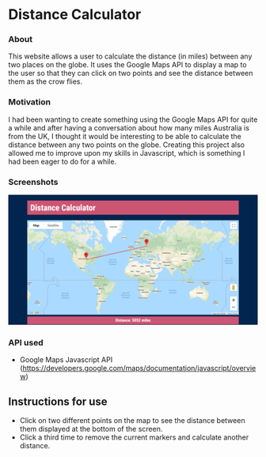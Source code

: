 # Distance Calculator
### About
This website allows a user to calculate the distance (in miles) between any two places on the globe. It uses the Google Maps API to display a map to the user so that they can click on two points and see the distance between them as the crow flies.
### Motivation
I had been wanting to create something using the Google Maps API for quite a while and after having a conversation about how many miles Australia is from the UK, I thought it would be interesting to be able to calculate the distance between any two points on the globe. Creating this project also allowed me to improve upon my skills in Javascript, which is something I had been eager to do for a while.
### Screenshots
![Main website view](distanceCalculator1.png)
### API used
-	Google Maps Javascript API (https://developers.google.com/maps/documentation/javascript/overview)
## Instructions for use
- Click on two different points on the map to see the distance between them displayed at the bottom of the screen. 
- Click a third time to remove the current markers and calculate another distance.
